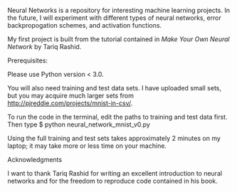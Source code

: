 Neural Networks is a repository for interesting machine learning projects. 
In the future, I will experiment with different types of neural networks, 
error backpropogation schemes, and activation functions.

My first project is built from the tutorial contained in _Make Your Own Neural Network_ by Tariq Rashid.

Prerequisites:

Please use Python version < 3.0.  

You will also need training and test data sets. I have uploaded small sets, 
but you may acquire much larger sets from http://pjreddie.com/projects/mnist-in-csv/.

To run the code in the terminal, edit the paths to training and test data first. 
Then type
$ python neural_network_mnist_v0.py

Using the full training and test sets takes approximately 2 minutes on my laptop;
it may take more or less time on your machine.

Acknowledgments

I want to thank Tariq Rashid for writing an excellent introduction to neural networks
and for the freedom to reproduce code contained in his book.  

